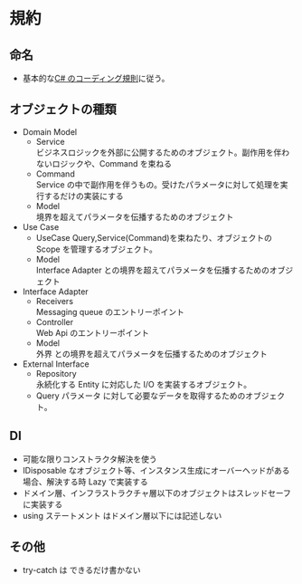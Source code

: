 # 規約

## 命名

- 基本的な[C# のコーディング規則](https://docs.microsoft.com/ja-jp/dotnet/csharp/programming-guide/inside-a-program/coding-conventions)に従う。

## オブジェクトの種類

- Domain Model
  - Service  
    ビジネスロジックを外部に公開するためのオブジェクト。副作用を伴わないロジックや、Command を束ねる
  - Command  
    Service の中で副作用を伴うもの。受けたパラメータに対して処理を実行するだけの実装にする
  - Model  
    境界を超えてパラメータを伝播するためのオブジェクト
- Use Case
  - UseCase
    Query,Service(Command)を束ねたり、オブジェクトの Scope を管理するオブジェクト。
  - Model  
    Interface Adapter との境界を超えてパラメータを伝播するためのオブジェクト
- Interface Adapter
  - Receivers  
    Messaging queue のエントリーポイント
  - Controller  
    Web Api のエントリーポイント
  - Model  
    外界 との境界を超えてパラメータを伝播するためのオブジェクト
- External Interface
  - Repository  
    永続化する Entity に対応した I/O を実装するオブジェクト。
  - Query
    パラメータ に対して必要なデータを取得するためのオブジェクト。

## DI

- 可能な限りコンストラクタ解決を使う
- IDisposable なオブジェクト等、インスタンス生成にオーバーヘッドがある場合、解決する時 Lazy で実装する
- ドメイン層、インフラストラクチャ層以下のオブジェクトはスレッドセーフに実装する
- using ステートメント はドメイン層以下には記述しない

## その他

- try-catch は できるだけ書かない
